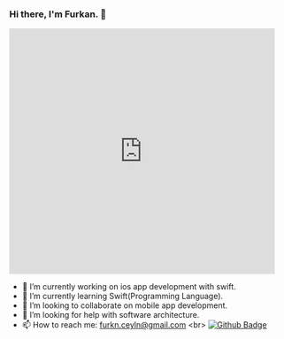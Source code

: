 ### Hi there, I'm Furkan. 👋

<iframe src="https://giphy.com/embed/8b29QJQgVwUW4" width="480" height="444" frameBorder="0" class="giphy-embed" allowFullScreen></iframe>

- 🔭 I’m currently working on ios app development with swift.
- 🌱 I’m currently learning Swift(Programming Language).
- 👯 I’m looking to collaborate on mobile app development.
- 🤔 I’m looking for help with software architecture.
- 📫 How to reach me: furkn.ceyln@gmail.com
<br\>
[![Github Badge](https://img.shields.io/badge/-Github-000?style=quare&labelColor=000&logo=Github&logoColor=white&link=link)](link) 
